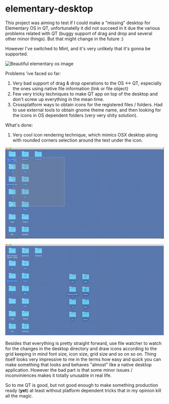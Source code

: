 # elementary-desktop

This project was aiming to test if I could make a "missing" desktop for Elementary OS in QT, unfortunatelly it did not succeed in it due the
various problems related with QT (buggy support of drag and drop and several other minor things). But that might change in the future :)

However I've switched to Mint, and it's very unlikely that it's gonna be supported.

![Beautiful elementary os image](https://elementary.io/images/screenshots/desktop.jpg)

Problems 'ive faced so far:

1. Very bad support of drag & drop operations to the OS <-> QT, especially the ones using native file information (link or file object)
2. Few very tricky techniques to make QT app on top of the desktop and don't screw up everything in the mean time.
3. Crossplatform ways to obtain icons for the registered files / folders. Had to use external tools to obtain gnome theme name, and then looking for the icons in OS dependent folders (very very shity solution).

What's done:

1. Very cool icon rendering technique, which mimics OSX desktop along with rounded corners selection around the text under the icon.

![Selection with rubber band](https://raw.githubusercontent.com/angrycoding/elementary-desktop/master/1.png)

![Drag & drop support](https://raw.githubusercontent.com/angrycoding/elementary-desktop/master/2.png)

Besides that everything is pretty straight forward, use file watcher to watch for the changes in the desktop directory and draw icons according to the grid keeping in mind font size, icon size, grid size and so on so on. Thing itself looks very impressive to me in the terms how easy and quick you can make something that looks and behaves "almost" like a native desktop application. However the bad part is that some minor issues / inconviniences makes it totally unusable in real life.

So to me QT is good, but not good enough to make something production ready (**yet**) at least without platform dependent tricks that in my opinion kill all the magic.
